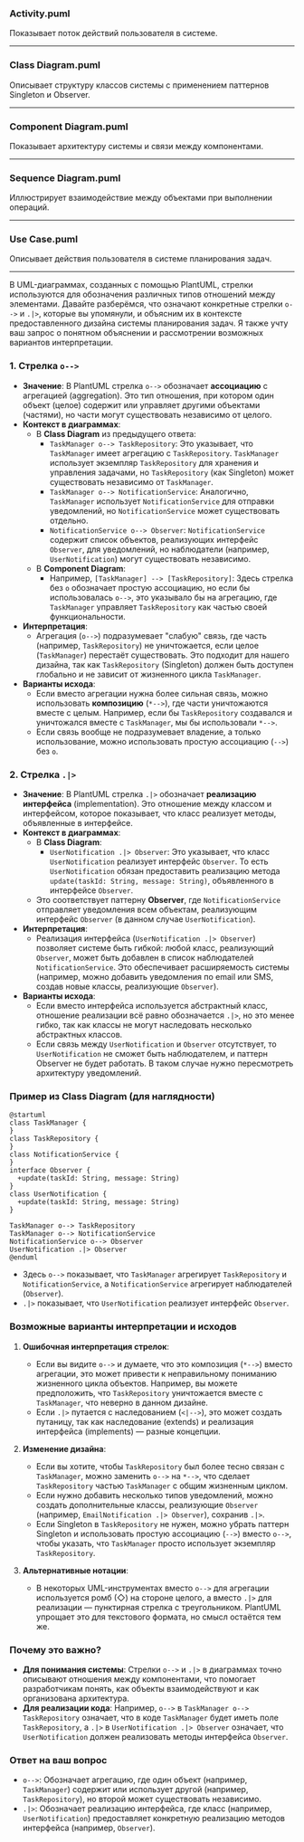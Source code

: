 ### Activity.puml
Показывает поток действий пользователя в системе.
___
### Class Diagram.puml
Описывает структуру классов системы с применением паттернов Singleton и Observer.


___
### Component Diagram.puml
Показывает архитектуру системы и связи между компонентами.
___
### Sequence Diagram.puml
Иллюстрирует взаимодействие между объектами при выполнении операций.
___
### Use Case.puml
Описывает действия пользователя в системе планирования задач.
___
В UML-диаграммах, созданных с помощью PlantUML, стрелки используются для обозначения различных типов отношений между элементами. Давайте разберёмся, что означают конкретные стрелки `o-->` и `.|>`, которые вы упомянули, и объясним их в контексте предоставленного дизайна системы планирования задач. Я также учту ваш запрос о понятном объяснении и рассмотрении возможных вариантов интерпретации.

### 1. Стрелка `o-->`
- **Значение**: В PlantUML стрелка `o-->` обозначает **ассоциацию** с агрегацией (aggregation). Это тип отношения, при котором один объект (целое) содержит или управляет другими объектами (частями), но части могут существовать независимо от целого.
- **Контекст в диаграммах**:
  - В **Class Diagram** из предыдущего ответа:
    - `TaskManager o--> TaskRepository`: Это указывает, что `TaskManager` имеет агрегацию с `TaskRepository`. `TaskManager` использует экземпляр `TaskRepository` для хранения и управления задачами, но `TaskRepository` (как Singleton) может существовать независимо от `TaskManager`.
    - `TaskManager o--> NotificationService`: Аналогично, `TaskManager` использует `NotificationService` для отправки уведомлений, но `NotificationService` может существовать отдельно.
    - `NotificationService o--> Observer`: `NotificationService` содержит список объектов, реализующих интерфейс `Observer`, для уведомлений, но наблюдатели (например, `UserNotification`) могут существовать независимо.
  - В **Component Diagram**:
    - Например, `[TaskManager] --> [TaskRepository]`: Здесь стрелка без `o` обозначает простую ассоциацию, но если бы использовалась `o-->`, это указывало бы на агрегацию, где `TaskManager` управляет `TaskRepository` как частью своей функциональности.
- **Интерпретация**:
  - Агрегация (`o-->`) подразумевает "слабую" связь, где часть (например, `TaskRepository`) не уничтожается, если целое (`TaskManager`) перестаёт существовать. Это подходит для нашего дизайна, так как `TaskRepository` (Singleton) должен быть доступен глобально и не зависит от жизненного цикла `TaskManager`.
- **Варианты исхода**:
  - Если вместо агрегации нужна более сильная связь, можно использовать **композицию** (`*-->`), где части уничтожаются вместе с целым. Например, если бы `TaskRepository` создавался и уничтожался вместе с `TaskManager`, мы бы использовали `*-->`.
  - Если связь вообще не подразумевает владение, а только использование, можно использовать простую ассоциацию (`-->`) без `o`.

### 2. Стрелка `.|>`
- **Значение**: В PlantUML стрелка `.|>` обозначает **реализацию интерфейса** (implementation). Это отношение между классом и интерфейсом, которое показывает, что класс реализует методы, объявленные в интерфейсе.
- **Контекст в диаграммах**:
  - В **Class Diagram**:
    - `UserNotification .|> Observer`: Это указывает, что класс `UserNotification` реализует интерфейс `Observer`. То есть `UserNotification` обязан предоставить реализацию метода `update(taskId: String, message: String)`, объявленного в интерфейсе `Observer`.
  - Это соответствует паттерну **Observer**, где `NotificationService` отправляет уведомления всем объектам, реализующим интерфейс `Observer` (в данном случае `UserNotification`).
- **Интерпретация**:
  - Реализация интерфейса (`UserNotification .|> Observer`) позволяет системе быть гибкой: любой класс, реализующий `Observer`, может быть добавлен в список наблюдателей `NotificationService`. Это обеспечивает расширяемость системы (например, можно добавить уведомления по email или SMS, создав новые классы, реализующие `Observer`).
- **Варианты исхода**:
  - Если вместо интерфейса используется абстрактный класс, отношение реализации всё равно обозначается `.|>`, но это менее гибко, так как классы не могут наследовать несколько абстрактных классов.
  - Если связь между `UserNotification` и `Observer` отсутствует, то `UserNotification` не сможет быть наблюдателем, и паттерн Observer не будет работать. В таком случае нужно пересмотреть архитектуру уведомлений.

### Пример из Class Diagram (для наглядности)
```plantuml
@startuml
class TaskManager {
}
class TaskRepository {
}
class NotificationService {
}
interface Observer {
  +update(taskId: String, message: String)
}
class UserNotification {
  +update(taskId: String, message: String)
}

TaskManager o--> TaskRepository
TaskManager o--> NotificationService
NotificationService o--> Observer
UserNotification .|> Observer
@enduml
```
- Здесь `o-->` показывает, что `TaskManager` агрегирует `TaskRepository` и `NotificationService`, а `NotificationService` агрегирует наблюдателей (`Observer`).
- `.|>` показывает, что `UserNotification` реализует интерфейс `Observer`.

### Возможные варианты интерпретации и исходов
1. **Ошибочная интерпретация стрелок**:
   - Если вы видите `o-->` и думаете, что это композиция (`*-->`) вместо агрегации, это может привести к неправильному пониманию жизненного цикла объектов. Например, вы можете предположить, что `TaskRepository` уничтожается вместе с `TaskManager`, что неверно в данном дизайне.
   - Если `.|>` путается с наследованием (`<|-->`), это может создать путаницу, так как наследование (extends) и реализация интерфейса (implements) — разные концепции.

2. **Изменение дизайна**:
   - Если вы хотите, чтобы `TaskRepository` был более тесно связан с `TaskManager`, можно заменить `o-->` на `*-->`, что сделает `TaskRepository` частью `TaskManager` с общим жизненным циклом.
   - Если нужно добавить несколько типов уведомлений, можно создать дополнительные классы, реализующие `Observer` (например, `EmailNotification .|> Observer`), сохранив `.|>`.
   - Если Singleton в `TaskRepository` не нужен, можно убрать паттерн Singleton и использовать простую ассоциацию (`-->`) вместо `o-->`, чтобы указать, что `TaskManager` просто использует экземпляр `TaskRepository`.

3. **Альтернативные нотации**:
   - В некоторых UML-инструментах вместо `o-->` для агрегации используется ромб (◇) на стороне целого, а вместо `.|>` для реализации — пунктирная стрелка с треугольником. PlantUML упрощает это для текстового формата, но смысл остаётся тем же.

### Почему это важно?
- **Для понимания системы**: Стрелки `o-->` и `.|>` в диаграммах точно описывают отношения между компонентами, что помогает разработчикам понять, как объекты взаимодействуют и как организована архитектура.
- **Для реализации кода**: Например, `o-->` в `TaskManager o--> TaskRepository` означает, что в коде `TaskManager` будет иметь поле `TaskRepository`, а `.|>` в `UserNotification .|> Observer` означает, что `UserNotification` должен реализовать методы интерфейса `Observer`.

### Ответ на ваш вопрос
- `o-->`: Обозначает агрегацию, где один объект (например, `TaskManager`) содержит или использует другой (например, `TaskRepository`), но второй может существовать независимо.
- `.|>`: Обозначает реализацию интерфейса, где класс (например, `UserNotification`) предоставляет конкретную реализацию методов интерфейса (например, `Observer`).
